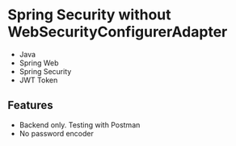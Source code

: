 # Spring Security without WebSecurityConfigurerAdapter
- Java
- Spring Web
- Spring Security
- JWT Token

## Features
* Backend only. Testing with Postman
* No password encoder 

